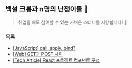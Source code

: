 ## 백설 크롱과 n명의 난쟁이들 🍎

> 취업을 해도 참여할 수 있는 가벼운 스터디를 지향합니다! 🎵

### 목록

- [[JavaScript] call, apply, bind?](https://codi-rano.tistory.com/147)
- [[Web] GET과 POST 차이](https://codi-rano.tistory.com/153)
- [[Tech Article] React 프로젝트 컴포넌트 구성](https://codi-rano.tistory.com/154)